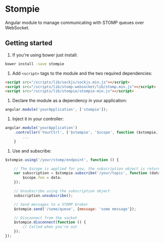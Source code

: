 # Stompie

Angular module to manage communicating with STOMP queues over WebSocket.

## Getting started

1. If you're using bower just install:

```bash
bower install -save stompie
```

1. Add `<script>` tags to the module and the two required dependencies:

```html
<script src="/scripts/lib/sockjs/sockjs.min.js"></script>
<script src="/scripts/lib/stomp-websocket/lib/stomp.min.js"></script>
<script src="/scripts/lib/stompie/stompie-min.js"></script>
```

1. Declare the module as a dependency in your application:

```js
angular.module('yourApplication', ['stompie']);
```

1. Inject it in your controller:

```js
angular.module('yourApplication')
    .controller('YourCtrl', ['$stompie', '$scope', function ($stompie, $scope) {
        ...
    }
```

1. Use and subscribe:

```js
$stompie.using('/your/stomp/endpoint', function () {

    // The $scope is applied for you, the subscription object is returned
    var subscription = $stompie.subscribe('/your/topic', function (data) {
        $scope.foo = data;
    });

    // Unsubscribe using the subscription object
    subscription.unsubscribe();

    // Send messages to a STOMP broker
    $stompie.send('/some/queue', {message: 'some message'});

    // Disconnect from the socket
    $stompie.disconnect(function () {
        // Called when you're out
    });
});
```